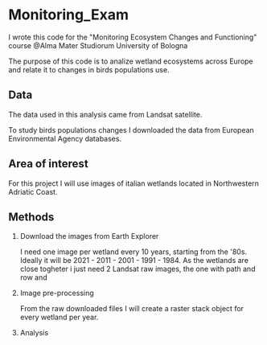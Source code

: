 # Monitoring_Exam

I wrote this code for the "Monitoring Ecosystem Changes and Functioning" course @Alma Mater Studiorum University of Bologna

The purpose of this code is to analize wetland ecosystems across Europe and relate it to changes in birds populations use.

## Data

The data used in this analysis came from Landsat satellite.

To study birds populations changes I downloaded the data from European Environmental Agency databases.

## Area of interest

For this project I will use images of italian wetlands located in Northwestern Adriatic Coast.

## Methods

1. Download the images from Earth Explorer

    I need one image per wetland every 10 years, starting from the '80s.
    Ideally it will be 2021 - 2011 - 2001 - 1991 - 1984.
    As the wetlands are close togheter i just need 2 Landsat raw images, the one with path and row and 

2. Image pre-processing

    From the raw downloaded files I will create a raster stack object for every wetland per year.

3. Analysis

    









